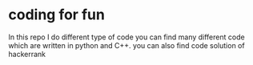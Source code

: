 # coding for fun 
In this repo I do different type of code you can find many different code which are written in python and C++.
you can also find code solution of hackerrank
